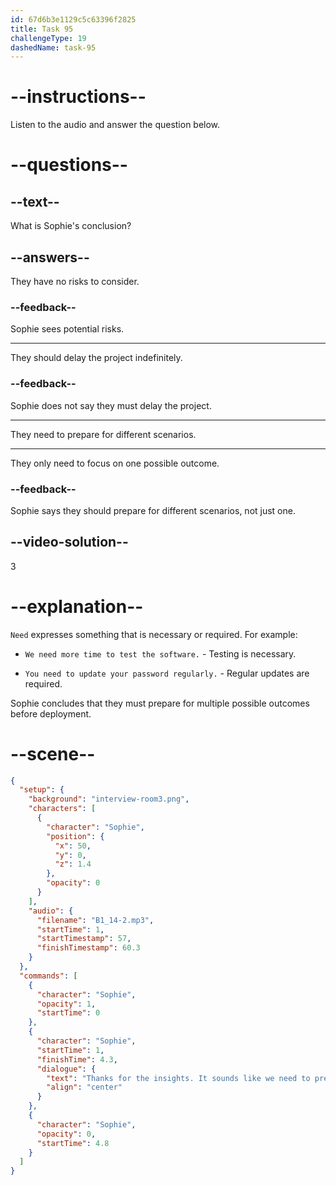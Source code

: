 ```yaml
---
id: 67d6b3e1129c5c63396f2825
title: Task 95
challengeType: 19
dashedName: task-95
---
```


<!-- (audio) Sophie: Thanks for the insights. It sounds like we need to prepare for different scenarios. -->

# --instructions--

Listen to the audio and answer the question below.

# --questions--

## --text--

What is Sophie's conclusion?

## --answers--

They have no risks to consider.

### --feedback--

Sophie sees potential risks.

---

They should delay the project indefinitely.

### --feedback--

Sophie does not say they must delay the project.

---

They need to prepare for different scenarios.

---

They only need to focus on one possible outcome.

### --feedback--

Sophie says they should prepare for different scenarios, not just one.

## --video-solution--

3

# --explanation--

`Need` expresses something that is necessary or required. For example:

- `We need more time to test the software.` - Testing is necessary.

- `You need to update your password regularly.` - Regular updates are required.

Sophie concludes that they must prepare for multiple possible outcomes before deployment.

# --scene--

```json
{
  "setup": {
    "background": "interview-room3.png",
    "characters": [
      {
        "character": "Sophie",
        "position": {
          "x": 50,
          "y": 0,
          "z": 1.4
        },
        "opacity": 0
      }
    ],
    "audio": {
      "filename": "B1_14-2.mp3",
      "startTime": 1,
      "startTimestamp": 57,
      "finishTimestamp": 60.3
    }
  },
  "commands": [
    {
      "character": "Sophie",
      "opacity": 1,
      "startTime": 0
    },
    {
      "character": "Sophie",
      "startTime": 1,
      "finishTime": 4.3,
      "dialogue": {
        "text": "Thanks for the insights. It sounds like we need to prepare for different scenarios.",
        "align": "center"
      }
    },
    {
      "character": "Sophie",
      "opacity": 0,
      "startTime": 4.8
    }
  ]
}
```
